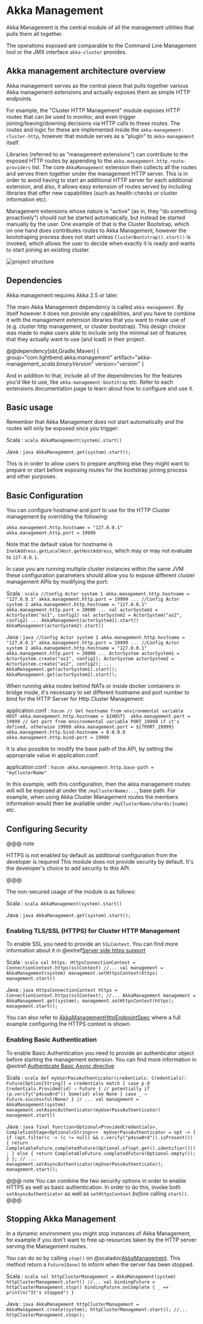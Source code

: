<a id="akka-management"></a>
# Akka Management

Akka Management is the central module of all the management utilities that pulls them all together.


The operations exposed are comparable to the Command Line Management tool or the JMX interface `akka-cluster` provides.

## Akka management architecture overview 

Akka management serves as the central piece that pulls together various Akka management extensions
and actually exposes them as simple HTTP endpoints. 

For example, the "Cluster HTTP Management" module exposes HTTP routes that can be used to monitor,
and even trigger joining/leaving/downing decisions via HTTP calls to these routes. The routes and
logic for these are implemented inside the `akka-management-cluster-http`, however that module serves
as a "plugin" to `akka-management` itself. 

Libraries (referred to as "management extensions") can contribute to the exposed HTTP routes by 
appending to the `akka.management.http.route-providers` list. The core `AkkaManagement` extension
then collects all the routes and serves them together under the management HTTP server. This is in order
to avoid having to start an additional HTTP server for each additional extension, and also, it allows
easy extension of routes served by including libraries that offer new capabilities (such as health-checks or
cluster information etc).

Management extensions whose nature is "active" (as in, they "do something proactively") should not be
started automatically, but instead be started manually by the user. One example of that is the Cluster
Bootstrap, which on one hand does contributes routes to Akka Management, however the bootstraping process
does not start unless `ClusterBootstrap().start()` is invoked, which allows the user to decide when exactly
it is ready and wants to start joining an existing cluster.

![project structure](images/structure.png)

## Dependencies

Akka management requires Akka 2.5 or later.

The main Akka Management dependency is called `akka-management`. By itself however it does not provide any capabilities,
and you have to combine it with the management extension libraries that you want to make use of (e.g. cluster http management,
or cluster bootstrap). This design choice was made to make users able to include only the minimal set of features that they 
actually want to use (and load) in their project.

@@dependency[sbt,Gradle,Maven] {
  group="com.lightbend.akka.management"
  artifact="akka-management_$scala.binaryVersion$"
  version="$version$"
}

And in addition to that, include all of the dependencies for the features you'd like to use,
like `akka-management-bootstrap` etc. Refer to each extensions documentation page to learn about how
to configure and use it.

## Basic usage

Remember that Akka Management does not start automatically and the routes will only be exposed once you trigger:

Scala
:   ```scala
    AkkaManagement(system).start()
    ```

Java
:   ```java
    AkkaManagement.get(system).start();
    ```
    
This is in order to allow users to prepare anything else they might want to prepare or start before exposing routes for 
the bootstrap joining process and other purposes.


## Basic Configuration

You can configure hostname and port to use for the HTTP Cluster management by overriding the following:

```
akka.management.http.hostname = "127.0.0.1"
akka.management.http.port = 19999
```

Note that the default value for hostname is `InetAddress.getLocalHost.getHostAddress`, which may or may not evaluate to
`127.0.0.1`.

In case you are running multiple cluster instances within the same JVM these configuration parameters should allow you
to expose different cluster management APIs by modifying the port:

Scala
:   ```scala
    //Config Actor system 1
    akka.management.http.hostname = "127.0.0.1"
    akka.management.http.port = 19999
    ...
    //Config Actor system 2
    akka.management.http.hostname = "127.0.0.1"
    akka.management.http.port = 20000
    ...
    val actorSystem1 = ActorSystem("as1", config1)
    val actorSystem2 = ActorSystem("as2", config2)
    ...
    AkkaManagement(actorSystem1).start()
    AkkaManagement(actorSystem2).start()
    ```

Java
:   ```java
    //Config Actor system 1
    akka.management.http.hostname = "127.0.0.1"
    akka.management.http.port = 19999
    ...
    //Config Actor system 2
    akka.management.http.hostname = "127.0.0.1"
    akka.management.http.port = 20000
    ...
    ActorSystem actorSystem1 = ActorSystem.create("as1", config1);
    ActorSystem actorSystem2 = ActorSystem.create("as2", config2);
    ...
    AkkaManagement.get(actorSystem1).start();
    AkkaManagement.get(actorSystem2).start();
    ```

When running akka nodes behind NATs or inside docker containers in bridge mode, 
it's necessary to set different hostname and port number to bind for the HTTP Server for Http Cluster Management:

application.conf
:   ```hocon
  // Get hostname from environmental variable HOST
  akka.management.http.hostname = ${HOST} 
  akka.management.port = 19999
  // Get port from environmental variable PORT_19999 if it's defined, otherwise 19999
  akka.management.port = ${?PORT_19999} 
  akka.management.http.bind-hostname = 0.0.0.0
  akka.management.http.bind-port = 19999    
    ```  

It is also possible to modify the base path of the API, by setting the appropriate value in application.conf: 

application.conf
:   ```hocon
    akka.management.http.base-path = "myClusterName"
    ```

In this example, with this configuration, then the akka management routes will will be exposed at under the `/myClusterName/...`,
base path. For example, when using Akka Cluster Management routes the members information would then be available under
`/myClusterName/shards/{name}` etc.


## Configuring Security

@@@ note

HTTPS is not enabled by default as additional configuration from the developer is required This module does not provide security by default. It's the developer's choice to add security to this API.

@@@

The non-secured usage of the module is as follows:

Scala
:   ```scala
    AkkaManagement(system).start()
    ```

Java
:   ```java
    AkkaManagement.get(system).start();
    ```

### Enabling TLS/SSL (HTTPS) for Cluster HTTP Management

To enable SSL you need to provide an `SSLContext`. You can find more information about it in @extref[Server side https support](akka-http-docs:scala/http/server-side-https-support)

Scala
:   ```scala
    val https: HttpsConnectionContext = ConnectionContext.https(sslContext)
    //...
    val management = AkkaManagement(system)
    management.setHttpsContext(https)
    management.start()
    ```

Java
:   ```java
    HttpsConnectionContext https = ConnectionContext.https(sslContext);
    //...
    AkkaManagement management = AkkaManagement.get(system);
    management.setHttpsContext(https);
    management.start();
    ```
    
You can also refer to [AkkaManagementHttpEndpointSpec](https://github.com/akka/akka-management/blob/119ad1871c3907c2ca528720361b8ccb20234c55/management/src/test/scala/akka/management/http/AkkaManagementHttpEndpointSpec.scala#L124-L148) where a full example configuring the HTTPS context is shown.

### Enabling Basic Authentication

To enable Basic Authentication you need to provide an authenticator object before starting the management extension. 
You can find more information in @extref:[Authenticate Basic Async directive](akka-http-docs:scala/http/routing-dsl/directives/security-directives/authenticateBasicAsync)

Scala
:   ```scala
    def myUserPassAuthenticator(credentials: Credentials): Future[Option[String]] =
      credentials match {
        case p @ Credentials.Provided(id) ⇒
          Future {
            // potentially
            if (p.verify("p4ssw0rd")) Some(id)
            else None
          }
        case _ ⇒ Future.successful(None)
      }
    // ...
    val management = AkkaManagement(system)
    management.setAsyncAuthenticator(myUserPassAuthenticator)
    management.start()  
    ```

Java
:   ```java
    final Function<Optional<ProvidedCredentials>, CompletionStage<Optional<String>>> 
      myUserPassAuthenticator = opt -> {
        if (opt.filter(c -> (c != null) && c.verify("p4ssw0rd")).isPresent()) {
          return CompletableFuture.completedFuture(Optional.of(opt.get().identifier()));
        } else {
          return CompletableFuture.completedFuture(Optional.empty());
        }
      };
    // ... 
    management.setAsyncAuthenticator(myUserPassAuthenticator);
    management.start();
    ```

@@@ note
  You can combine the two security options in order to enable HTTPS as well as basic authentication. 
  In order to do this, invoke both `setAsyncAuthenticator` as well as `setHttpsContext` *before* calling `start()`.
@@@

## Stopping Akka Management

In a dynamic environment you might stop instances of Akka Management, for example if you don't want to free up resources
taken by the HTTP server serving the Management routes. 

You can do so by calling `stop()` on @scaladoc[AkkaManagement](akka.management.http.AkkaManagement). 
This method return a `Future[Done]` to inform when the server has been stopped.

Scala
:   ```scala
    val httpClusterManagement = AkkaManagement(system)
    httpClusterManagement.start()
    //...
    val bindingFuture = httpClusterManagement.stop()
    bindingFuture.onComplete { _ => println("It's stopped") }
    ```

Java
:   ```java
    AkkaManagement httpClusterManagement = AkkaManagement.create(system);
    httpClusterManagement.start();
    //...
    httpClusterManagement.stop();
    ```

